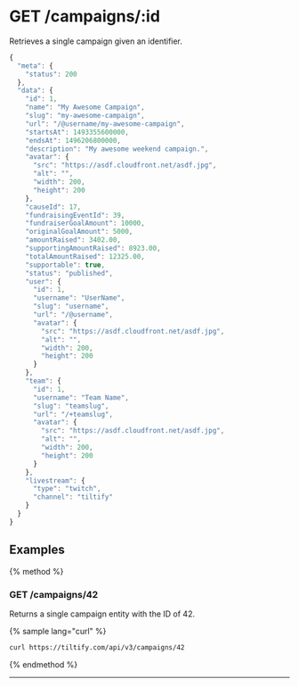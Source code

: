 # GET /campaigns/:id

Retrieves a single campaign given an identifier.

```js
{
  "meta": {
    "status": 200
  },
  "data": {
    "id": 1,
    "name": "My Awesome Campaign",
    "slug": "my-awesome-campaign",
    "url": "/@username/my-awesome-campaign",
    "startsAt": 1493355600000,
    "endsAt": 1496206800000,
    "description": "My awesome weekend campaign.",
    "avatar": {
      "src": "https://asdf.cloudfront.net/asdf.jpg",
      "alt": "",
      "width": 200,
      "height": 200
    },
    "causeId": 17,
    "fundraisingEventId": 39,
    "fundraiserGoalAmount": 10000,
    "originalGoalAmount": 5000,
    "amountRaised": 3402.00,
    "supportingAmountRaised": 8923.00,
    "totalAmountRaised": 12325.00,
    "supportable": true,
    "status": "published",
    "user": {
      "id": 1,
      "username": "UserName",
      "slug": "username",
      "url": "/@username",
      "avatar": {
        "src": "https://asdf.cloudfront.net/asdf.jpg",
        "alt": "",
        "width": 200,
        "height": 200
      }
    },
    "team": {
      "id": 1,
      "username": "Team Name",
      "slug": "teamslug",
      "url": "/+teamslug",
      "avatar": {
        "src": "https://asdf.cloudfront.net/asdf.jpg",
        "alt": "",
        "width": 200,
        "height": 200
      }
    },
    "livestream": {
      "type": "twitch",
      "channel": "tiltify"
    }
  }
}
```

## Examples

{% method %}
### GET /campaigns/42
Returns a single campaign entity with the ID of 42.

{% sample lang="curl" %}
```bash
curl https://tiltify.com/api/v3/campaigns/42
```

{% endmethod %}

---
